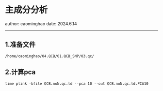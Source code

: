 # 主成分分析
author: caominghao	date: 2024.6.14
****
## 1.准备文件
```shell
/home/caominghao/04.QCB/01.QCB_SNP/03.qc/
```
## 2.计算pca
```shell
time plink -bfile QCB.noN.qc.ld --pca 10 --out QCB.noN.qc.ld.PCA10
```
